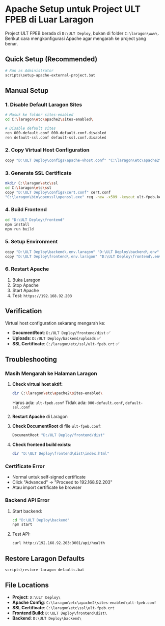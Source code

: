 # Apache Setup untuk Project ULT FPEB di Luar Laragon

Project ULT FPEB berada di `D:\ULT Deploy`, bukan di folder `C:\laragon\www\`. Berikut cara mengkonfigurasi Apache agar mengarah ke project yang benar.

## Quick Setup (Recommended)

```bash
# Run as Administrator
scripts\setup-apache-external-project.bat
```

## Manual Setup

### 1. Disable Default Laragon Sites

```bash
# Masuk ke folder sites-enabled
cd C:\laragon\etc\apache2\sites-enabled\

# Disable default sites
ren 000-default.conf 000-default.conf.disabled
ren default-ssl.conf default-ssl.conf.disabled
```

### 2. Copy Virtual Host Configuration

```bash
copy "D:\ULT Deploy\configs\apache-vhost.conf" "C:\laragon\etc\apache2\sites-enabled\ult-fpeb.conf"
```

### 3. Generate SSL Certificate

```bash
mkdir C:\laragon\etc\ssl
cd C:\laragon\etc\ssl
copy "D:\ULT Deploy\configs\cert.conf" cert.conf
"C:\laragon\bin\openssl\openssl.exe" req -new -x509 -keyout ult-fpeb.key -out ult-fpeb.crt -days 365 -config cert.conf -nodes
```

### 4. Build Frontend

```bash
cd "D:\ULT Deploy\frontend"
npm install
npm run build
```

### 5. Setup Environment

```bash
copy "D:\ULT Deploy\backend\.env.laragon" "D:\ULT Deploy\backend\.env"
copy "D:\ULT Deploy\frontend\.env.laragon" "D:\ULT Deploy\frontend\.env"
```

### 6. Restart Apache

1. Buka Laragon
2. Stop Apache
3. Start Apache
4. Test: `https://192.168.92.203`

## Verification

Virtual host configuration sekarang mengarah ke:
- **DocumentRoot**: `D:/ULT Deploy/frontend/dist` ✅
- **Uploads**: `D:/ULT Deploy/backend/uploads` ✅
- **SSL Certificate**: `C:/laragon/etc/ssl/ult-fpeb.crt` ✅

## Troubleshooting

### Masih Mengarah ke Halaman Laragon

1. **Check virtual host aktif:**
   ```bash
   dir C:\laragon\etc\apache2\sites-enabled\
   ```
   Harus ada: `ult-fpeb.conf`
   Tidak ada: `000-default.conf`, `default-ssl.conf`

2. **Restart Apache** di Laragon

3. **Check DocumentRoot** di file `ult-fpeb.conf`:
   ```apache
   DocumentRoot "D:/ULT Deploy/frontend/dist"
   ```

4. **Check frontend build exists:**
   ```bash
   dir "D:\ULT Deploy\frontend\dist\index.html"
   ```

### Certificate Error

- Normal untuk self-signed certificate
- Click "Advanced" → "Proceed to 192.168.92.203"
- Atau import certificate ke browser

### Backend API Error

1. Start backend:
   ```bash
   cd "D:\ULT Deploy\backend"
   npm start
   ```

2. Test API:
   ```bash
   curl http://192.168.92.203:3001/api/health
   ```

## Restore Laragon Defaults

```bash
scripts\restore-laragon-defaults.bat
```

## File Locations

- **Project**: `D:\ULT Deploy\`
- **Apache Config**: `C:\laragon\etc\apache2\sites-enabled\ult-fpeb.conf`
- **SSL Certificate**: `C:\laragon\etc\ssl\ult-fpeb.crt`
- **Frontend Build**: `D:\ULT Deploy\frontend\dist\`
- **Backend**: `D:\ULT Deploy\backend\`
